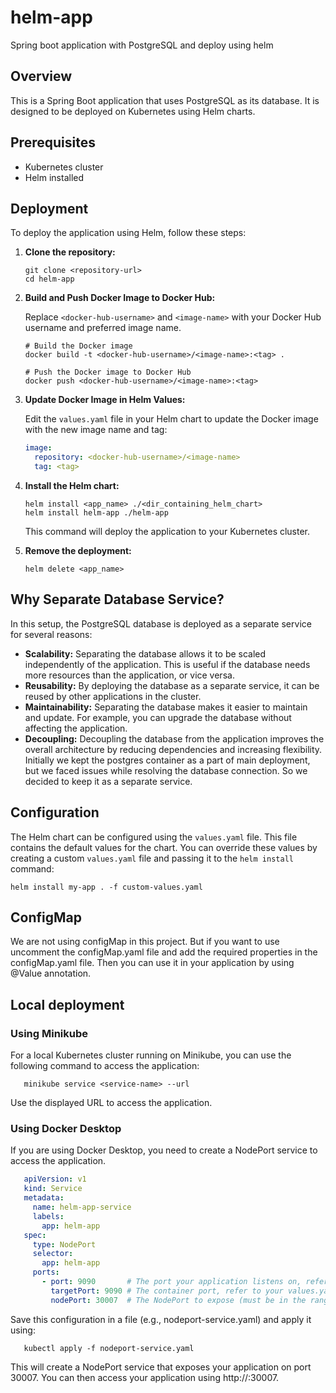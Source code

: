 # helm-app
Spring boot application with PostgreSQL and deploy using helm

## Overview

This is a Spring Boot application that uses PostgreSQL as its database. It is designed to be deployed on Kubernetes using Helm charts.

## Prerequisites

-   Kubernetes cluster
-   Helm installed

## Deployment

To deploy the application using Helm, follow these steps:

1. **Clone the repository:**

    ```shell
    git clone <repository-url>
    cd helm-app
    ```

2. **Build and Push Docker Image to Docker Hub:**

    Replace `<docker-hub-username>` and `<image-name>` with your Docker Hub username and preferred image name.

    ```shell
    # Build the Docker image
    docker build -t <docker-hub-username>/<image-name>:<tag> .

    # Push the Docker image to Docker Hub
    docker push <docker-hub-username>/<image-name>:<tag>
    ```

3. **Update Docker Image in Helm Values:**

    Edit the `values.yaml` file in your Helm chart to update the Docker image with the new image name and tag:

    ```yaml
    image:
      repository: <docker-hub-username>/<image-name>
      tag: <tag>
    ```

4. **Install the Helm chart:**

    ```shell
    helm install <app_name> ./<dir_containing_helm_chart>
    helm install helm-app ./helm-app
    ```

    This command will deploy the application to your Kubernetes cluster.

5. **Remove the deployment:**

    ```shell
    helm delete <app_name>
    ```

## Why Separate Database Service?

In this setup, the PostgreSQL database is deployed as a separate service for several reasons:

-   **Scalability:** Separating the database allows it to be scaled independently of the application. This is useful if the database needs more resources than the application, or vice versa.
-   **Reusability:** By deploying the database as a separate service, it can be reused by other applications in the cluster.
-   **Maintainability:** Separating the database makes it easier to maintain and update. For example, you can upgrade the database without affecting the application.
-   **Decoupling:** Decoupling the database from the application improves the overall architecture by reducing dependencies and increasing flexibility.
Initially we kept the postgres container as a part of main deployment, but we faced issues while resolving the database connection. So we decided to keep it as a separate service.

## Configuration

The Helm chart can be configured using the `values.yaml` file. This file contains the default values for the chart. You can override these values by creating a custom `values.yaml` file and passing it to the `helm install` command:

```shell
helm install my-app . -f custom-values.yaml
```

## ConfigMap
We are not using configMap in this project. But if you want to use uncomment the configMap.yaml file and add the required properties in the configMap.yaml file. 
Then you can use it in your application by using @Value annotation.

## Local deployment

### Using Minikube
For a local Kubernetes cluster running on Minikube, you can use the following command to access the application:
```shell
   minikube service <service-name> --url
```
Use the displayed URL to access the application.

### Using Docker Desktop
If you are using Docker Desktop, you need to create a NodePort service to access the application.
```yaml
   apiVersion: v1
   kind: Service
   metadata:
     name: helm-app-service
     labels:
       app: helm-app
   spec:
     type: NodePort
     selector:
       app: helm-app
     ports:
       - port: 9090       # The port your application listens on, refer to your application.properties
         targetPort: 9090 # The container port, refer to your values.yaml
         nodePort: 30007  # The NodePort to expose (must be in the range 30000-32767)
  ```

Save this configuration in a file (e.g., nodeport-service.yaml) and apply it using:
```shell
   kubectl apply -f nodeport-service.yaml
```
This will create a NodePort service that exposes your application on port 30007.
You can then access your application using http://<localhost>:30007.

